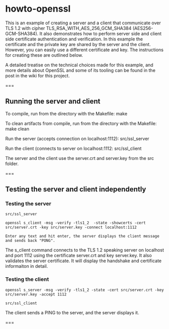 howto-openssl
=============

This is an example of creating a server and a client that communicate over TLS 1.2 with cipher TLS_RSA_WITH_AES_256_GCM_SHA384 (AES256-GCM-SHA384). It also demonstrates how to perform server side and client side certificate authentication and verification. In this example the certificate and the private key are shared by the server and the client. However, you can easily use a different certificate and key. The instructions for creating these are outlined below.

A detailed treatise on the technical choices made for this example, and more details about OpenSSL and some of its tooling can be found in the post in the wiki for this project.

===

## Running the server and client

To compile, run from the directory with the Makefile:
	make

To clean artifacts from compile, run from the directory with the Makefile:
	make clean

Run the server (accepts connection on localhost:1112):
	src/ssl_server

Run the client (connects to server on localhost:1112:
	src/ssl_client

The server and the client use the server.crt and server.key from the src folder.

===
## Testing the server and client independently
### Testing the server
	src/ssl_server

	openssl s_client -msg -verify -tls1_2  -state -showcerts -cert src/server.crt -key src/server.key -connect localhost:1112

	Enter any text and hit enter, the server displays the client message and sends back "PONG".

The s_client command connects to the TLS 1.2 speaking server on localhost and port 1112 using the certificate server.crt and key server.key. It also validates the server certificate. It will display the handshake and certificate informaiton in detail.

### Testing the client
	openssl s_server -msg -verify -tls1_2 -state -cert src/server.crt -key src/server.key -accept 1112

	src/ssl_client

The client sends a PING to the server, and the server displays it.

===

